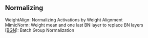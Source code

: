 ## Normalizing  
WeightAlign: Normalizing Activations by Weight Alignment  
MimicNorm: Weight mean and one last BN layer to replace BN layers  
[[BGN]()]: Batch Group Normalization

